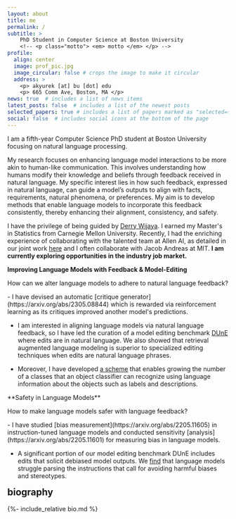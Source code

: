 ```yaml
---
layout: about
title: me
permalink: /
subtitle: >
    PhD Student in Computer Science at Boston University
    <!-- <p class="motto"> <em> motto </em> </p> -->
profile:
  align: center
  image: prof_pic.jpg
  image_circular: false # crops the image to make it circular
  address: >
    <p> akyurek [at] bu [dot] edu
    <p> 665 Comm Ave, Boston, MA </p>
news: true  # includes a list of news items
latest_posts: false  # includes a list of the newest posts
selected_papers: true # includes a list of papers marked as "selected={true}"
social: false  # includes social icons at the bottom of the page
---
```

I am a fifth-year Computer Science PhD student at Boston University focusing on natural language processing.

My research focuses on enhancing language model interactions to be more akin to human-like communication. This involves understanding how humans modify their knowledge and beliefs through feedback received in natural language. My specific interest lies in how such feedback, expressed in natural language, can guide a model’s outputs to align with facts, requirements, natural phenomena, or preferences. My aim is to develop methods that enable language models to incorporate this feedback consistently, thereby enhancing their alignment, consistency, and safety.

I have the privilege of being guided by [Derry Wijaya](https://derrywijaya.github.io/web/). I earned my Master's in Statistics from Carnegie Mellon University. Recently, I had the enriching experience of collaborating with the talented team at Allen AI, as detailed in our joint work [here](https://aclanthology.org/2023.acl-long.427/) and I often collaborate with Jacob Andreas at MIT. **I am currently exploring opportunities in the industry job market.**


**Improving Language Models with Feedback & Model-Editing**

How can we alter language models to adhere to natural language feedback?

<div class="about-highlight" markdown="1">
- I have devised an automatic [critique generator](https://arxiv.org/abs/2305.08844) which is rewarded via reinforcement learning as its critiques improved another model's predictions.

- I am interested in aligning language models via natural language feedback, so I have led the curation of a model editing benchmark [DUnE](https://arxiv.org/abs/2311.16087) where edits are in natural language. We also showed that retrieval augmented language modeling is superior to specialized editing techniques when edits are natural language phrases.

- Moreover, I have developed [a scheme](https://arxiv.org/abs/2110.07059) that enables growing the number of a classes that an object classifier can recognize using language information about the objects such as labels and descriptions.
</div>

<p></p>
**Safety in Language Models**

How to make language models safer with language feedback?

<div class="about-highlight" markdown="1">
- I have studied [bias measurement](https://arxiv.org/abs/2205.11605) in instruction-tuned language models and conducted sensitivity [analysis](https://arxiv.org/abs/2205.11601) for measuring bias in language models.

- A significant portion of our model editing benchmark DUnE includes edits that solicit debiased model outputs. We [find](https://arxiv.org/abs/2311.16087) that language models struggle parsing the instructions that call for avoiding harmful biases and stereotypes.
</div>

<h2 style="margin-top: 1rem;">biography</h2>
{%- include_relative bio.md %}

